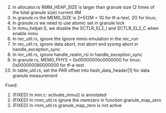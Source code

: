 2. In allocator.rs RMM_HEAP_SIZE is larger than granule size (2 times of the total granule size) current 4M
3. In granule.rs the MEM0_SIZE is 2*512M = 1G for tf-a-test, 2G for linux;
4. In granule.rs we need to use atomic set in granule lock
5. In mmu_helper.S, we disable the SCTLR_EL2_I and SCTLR_EL2_C when enable mmu
6. In rec_util.rs, ignore the Ignore mmio emulation in the rec_run
7. In rec_util.rs, ignore data abort, inst abort and sysreg abort in handle_exception_sync
8. In rec_util.rs, ignore handle_realm_rsi in handle_exception_sync
9.  In granule.rs, MEM0_PHYS = 0x00000000c0000000 for linux; 0x000000080000000 for tf-a-test
10. In table_util.rs, set the PAR offset into hash_data_header[1] for data granule measurement



Fixed:
1. (FIXED) In mm.c: activate_mmu() is annotated
2. (FIXED) In rmm_util.rs ignore the memzero in function granule_map_zero
3.  (FIXED) In rmm_util.rs granule_map_zero is not active

